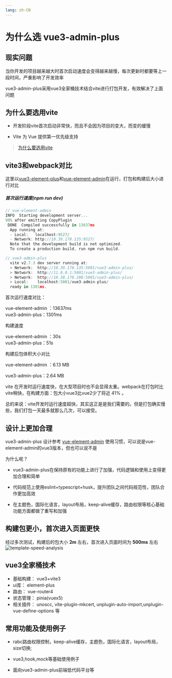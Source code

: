 ```yaml
---
lang: zh-CN
---
```


# 为什么选 vue3-admin-plus 

## 现实问题

当你开发的项目越来越大时首次启动速度会变得越来越慢，每次更新时都要等上一段时间，严重影响了开发效率

vue3-admin-plus采用vue3全家桶技术结合vite进行打包开发，有效解决了上面问题



## 为什么要选用vite  

- 开发阶段vite首次启动非常快，而且不会因为项目的变大，而变的缓慢

- Vite 为 Vue 提供第一优先级支持

>[为什么要选用vite](https://vitejs.cn/guide/why.html#slow-server-start)



## vite3和webpack对比

这里以[vue3-element-plus](https://github.com/jzfai/vue3-admin-plus.git)和[vue-element-admin]( https://github.com/PanJiaChen/vue-element-admin.git)在运行，打包和构建后大小进行对比

##### 首次运行速度(npm run dev)

```javascript
// vue-element-admin 
INFO  Starting development server...
98% after emitting CopyPlugin
 DONE  Compiled successfully in 13637ms                                                  
  App running at:
  - Local:   localhost:9527/
  - Network: http://10.39.178.135:9527/
  Note that the development build is not optimized.
  To create a production build, run npm run build.

// vue3-admin-plus
  vite v2.7.3 dev server running at:
  > Network:  http://10.39.178.135:5001/vue3-admin-plus/
  > Network:  http://11.0.0.1:5001/vue3-admin-plus/
  > Network:  http://10.38.178.208:5001/vue3-admin-plus/
  > Local:    localhost:5001/vue3-admin-plus/
  ready in 1301ms.
```

首次运行速度对比：

vue-element-admin ：13637ms     
vue3-admin-plus：1301ms



构建速度

vue-element-admin ：30s     
vue3-admin-plus：51s 



构建后包体积大小对比

vue-element-admin ：6.13 MB

vue3-admin-plus：2.64 MB



vite 在开发时运行速度快，在大型项目时也不会显得太重。webpack在打包时比vite稍快，在构建方面：包大小vue3比vue2少了将近 41% 。



总的来说：vite开发时运行速度超快，其实这正是是我们需要的。但是打包确实慢些，我们打包一天最多就那么几次，可以接受。



## 设计上更加合理

vue3-admin-plus 设计参考 [vue-element-admin](https://github.com/PanJiaChen/vue-element-admin.git) 使用习惯，可以说是vue-element-admin的vue3版本，但也可以说不是

为什么呢？

- vue3-admin-plus在保持原有的功能上进行了加强，代码逻辑和使用上变得更加合理和简单

- 代码规范上使用eslint+typescript+husk，提升团队之间代码规范性，团队合作更加高效

- 在主题色，国际化语言，layout布局，keep-alive缓存，路由权限等核心基础功能方面都做了重写和加强



## 构建包更小，首次进入页面更快 

经过多次测试，构建后的包大小 **2m** 左右，首次进入页面时间为 **500ms** 左右
![template-speed-analysis](https://p3-juejin.byteimg.com/tos-cn-i-k3u1fbpfcp/fa07ebf2dcb34b059f1945c009752a52~tplv-k3u1fbpfcp-zoom-1.image)



## vue3全家桶技术

- 基础构建： vue3+vite3
- ui库：    element-plus
- 路由：    vue-router4
- 状态管理： pinia(vuex5)
- 相关插件： unoscc, vite-plugin-mkcert, unplugin-auto-import,unplugin-vue-define-options 等



## 常用功能及使用例子

- rabc路由权限控制，keep-alive缓存，主题色，国际化语言，layout布局，size切换; 

- vue3,hook,mock等基础使用例子

- 面向vue3-admin-plus前端低代码平台等

